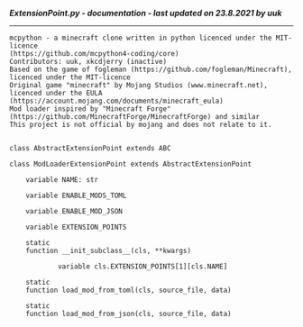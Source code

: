 ***ExtensionPoint.py - documentation - last updated on 23.8.2021 by uuk***
___

    mcpython - a minecraft clone written in python licenced under the MIT-licence 
    (https://github.com/mcpython4-coding/core)
    Contributors: uuk, xkcdjerry (inactive)
    Based on the game of fogleman (https://github.com/fogleman/Minecraft), licenced under the MIT-licence
    Original game "minecraft" by Mojang Studios (www.minecraft.net), licenced under the EULA
    (https://account.mojang.com/documents/minecraft_eula)
    Mod loader inspired by "Minecraft Forge" (https://github.com/MinecraftForge/MinecraftForge) and similar
    This project is not official by mojang and does not relate to it.


    class AbstractExtensionPoint extends ABC

    class ModLoaderExtensionPoint extends AbstractExtensionPoint

        variable NAME: str

        variable ENABLE_MODS_TOML

        variable ENABLE_MOD_JSON

        variable EXTENSION_POINTS

        static
        function __init_subclass__(cls, **kwargs)

                variable cls.EXTENSION_POINTS[1][cls.NAME]

        static
        function load_mod_from_toml(cls, source_file, data)

        static
        function load_mod_from_json(cls, source_file, data)